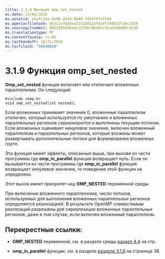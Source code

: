 ```yaml
---
title: 3.1.9 Функция omp_set_nested
ms.date: 11/04/2016
ms.assetid: e4afc3aa-bb96-4314-9849-fd5df5f437d9
ms.openlocfilehash: 683c2cf684aa7212b8323fda9f748812fa9c3359
ms.sourcegitcommit: 6052185696adca270bc9bdbec45a626dd89cdcdd
ms.translationtype: MT
ms.contentlocale: ru-RU
ms.lasthandoff: 10/31/2018
ms.locfileid: "50648010"
---
```

# <a name="319-ompsetnested-function"></a>3.1.9 Функция omp_set_nested

**Omp_set_nested** функция включает или отключает вложенных параллелизма. Он следующий:

```
#include <omp.h>
void omp_set_nested(int nested);
```

Если *вложенных* принимает значение 0, вложенные параллелизм отключен, который используется по умолчанию и вложенных параллельных регионов сериализуются и выполнены текущим потоком. Если *вложенных* оценивает ненулевое значение, включен вложенный параллелизм и параллельных регионов, которые вложены может развертывать дополнительные потоки для формирования вложенных групп.

Эта функция имеет эффекты, описанных выше, при вызове из части программы где **omp_in_parallel** функция возвращает нуль. Если он вызывается из части программы где **omp_in_parallel** функция возвращает ненулевое значение, то поведение этой функции не определено.

Этот вызов имеет приоритет над **OMP_NESTED** переменной среды.

При включении вложенного параллелизма, число потоков, используемых для выполнения вложенных параллельных регионов определяется реализацией. В результате OpenMP совместимым реализаций разрешены для сериализации вложенных параллельных регионов, даже в том случае, если включен вложенный параллелизм.

## <a name="cross-references"></a>Перекрестные ссылки:

- **OMP_NESTED** переменной, см. в разделе среды [раздел 4.4](../../parallel/openmp/4-4-omp-nested.md) на стр.

- **omp_in_parallel** функции, см. в разделе [разделе 3.1.6](../../parallel/openmp/3-1-6-omp-in-parallel-function.md) на странице 38.